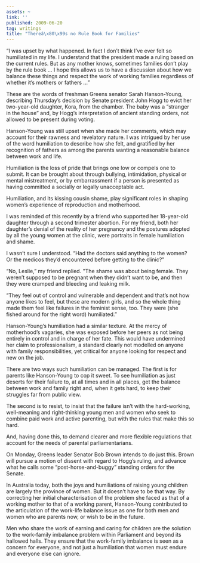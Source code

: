 ```yaml
---
assets: ~
link: ''
published: 2009-06-20
tag: writings
title: "Thereâ\x80\x99s no Rule Book for Families"
---
```

“I was upset by what happened. In fact I don’t think I’ve ever felt so
humiliated in my life. I understand that the president made a ruling
based on the current rules. But as any mother knows, sometimes families
don’t play by the rule book … I hope this allows us to have a discussion
about how we balance these things and respect the work of working
families regardless of whether it’s mothers or fathers …”

These are the words of freshman Greens senator Sarah Hanson-Young,
describing Thursday’s decision by Senate president John Hogg to evict
her two-year-old daughter, Kora, from the chamber. The baby was a
“stranger in the house” and, by Hogg’s interpretation of ancient
standing orders, not allowed to be present during voting.

Hanson-Young was still upset when she made her comments, which may
account for their rawness and revelatory nature. I was intrigued by her
use of the word humiliation to describe how she felt, and gratified by
her recognition of fathers as among the parents wanting a reasonable
balance between work and life.

Humiliation is the loss of pride that brings one low or compels one to
submit. It can be brought about through bullying, intimidation, physical
or mental mistreatment, or by embarrassment if a person is presented as
having committed a socially or legally unacceptable act.

Humiliation, and its kissing cousin shame, play significant roles in
shaping women’s experience of reproduction and motherhood.

I was reminded of this recently by a friend who supported her
18-year-old daughter through a second trimester abortion. For my friend,
both her daughter’s denial of the reality of her pregnancy and the
postures adopted by all the young women at the clinic, were portraits in
female humiliation and shame.

I wasn’t sure I understood. “Had the doctors said anything to the women?
Or the medicos they’d encountered before getting to the clinic?”

“No, Leslie,” my friend replied. "The shame was about being female. They
weren’t supposed to be pregnant when they didn’t want to be, and then
they were cramped and bleeding and leaking milk.

“They feel out of control and vulnerable and dependent and that’s not
how anyone likes to feel, but these are modern girls, and so the whole
thing made them feel like failures in the feminist sense, too. They were
(she fished around for the right word) humiliated.”

Hanson-Young’s humiliation had a similar texture. At the mercy of
motherhood’s vagaries, she was exposed before her peers as not being
entirely in control and in charge of her fate. This would have
undermined her claim to professionalism, a standard clearly not modelled
on anyone with family responsibilities, yet critical for anyone looking
for respect and new on the job.

There are two ways such humiliation can be managed. The first is for
parents like Hanson-Young to cop it sweet. To see humiliation as just
deserts for their failure to, at all times and in all places, get the
balance between work and family right and, when it gets hard, to keep
their struggles far from public view.

The second is to resist, to insist that the failure isn’t with the
hard-working, well-meaning and right-thinking young men and women who
seek to combine paid work and active parenting, but with the rules that
make this so hard.

And, having done this, to demand clearer and more flexible regulations
that account for the needs of parental parliamentarians.

On Monday, Greens leader Senator Bob Brown intends to do just this.
Brown will pursue a motion of dissent with regard to Hogg’s ruling, and
advance what he calls some “post-horse-and-buggy” standing orders for
the Senate.

In Australia today, both the joys and humiliations of raising young
children are largely the province of women. But it doesn’t have to be
that way. By correcting her initial characterisation of the problem she
faced as that of a working mother to that of a working parent,
Hanson-Young contributed to the articulation of the work-life balance
issue as one for both men and women who are parents now, or wish to be
in the future.

Men who share the work of earning and caring for children are the
solution to the work-family imbalance problem within Parliament and
beyond its hallowed halls. They ensure that the work-family imbalance is
seen as a concern for everyone, and not just a humiliation that women
must endure and everyone else can ignore.